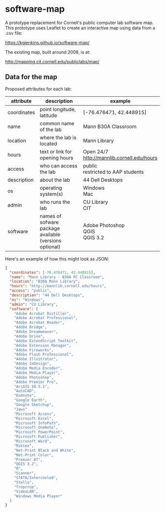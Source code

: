# software-map

A prototype replacement for Cornell's public computer lab software map.
This prototype uses Leaflet to create an interactive map using data from a .csv file:

https://kgjenkins.github.io/software-map/

The existing map, built around 2008, is at:

http://mapping.cit.cornell.edu/publiclabs/map/


## Data for the map

Proposed attributes for each lab:

| attribute | description | example |
| - | - | - |
| coordinates | point longitude, latitude | [-76.476471, 42.448915] |
| name | common name of the lab | Mann B30A Classroom |
| location | where the lab is located | Mann Library |
| hours | text or link for opening hours | Open 24/7<br>http://mannlib.cornell.edu/hours |
| access | who can access the lab | public<br>restricted to AAP students |
| description | about the lab | 44 Dell Desktops |
| os | operating system(s) | Windows<br>Mac |
| admin | who runs the lab | CU Library<br>CIT |
| software | names of sofware package available (versions optional) | Adobe Photoshop<br>QGIS<br>QGIS 3.2 |

Here's an example of how this might look as JSON:

```json
{
  "coordinates": [-76.476471, 42.448915],
  "name": "Mann Library - B30A PC Classroom",
  "location": "B30A Mann Library",
  "hours": "http://mannlib.cornell.edu/hours",
  "access": "public",
  "description": "44 Dell Desktops",
  "os": "Windows",
  "admin": "CU Library",
  "software": [
    "Adobe Acrobat Distiller",
    "Adobe Acrobat Professional",
    "Adobe Acrobat Reader",
    "Adobe Bridge",
    "Adobe Dreamweaver",
    "Adobe Drive",
    "Adobe ExtendScript Toolkit",
    "Adobe Extension Manager",
    "Adobe Fireworks",
    "Adobe Flash Professional",
    "Adobe Illustrator",
    "Adobe InDesign",
    "Adobe Media Encoder",
    "Adobe Media Player",
    "Adobe Photoshop",
    "Adobe Premier Pro",
    "ArcGIS 10.5.1",
    "AutoCAD",
    "Endnote",
    "Google Earth",
    "Google Sketchup",
    "Jaws"
    "Microsoft Access",
    "Microsoft Excel",
    "Microsoft InfoPath",
    "Microsoft OneNote",
    "Microsoft PowerPoint",
    "Microsoft Publisher",
    "Microsoft Word",
    "Miktex",
    "Net-Print Black and White",
    "Net-Print Color",
    "Premier AT",
    "QGIS 3.2",
    "R",
    "Scanner",
    "STATA/Intercooled",
    "Stella",
    "Tropcrop",
    "VideoLAN",
    "Windows Media Player"
  ]
}
```


